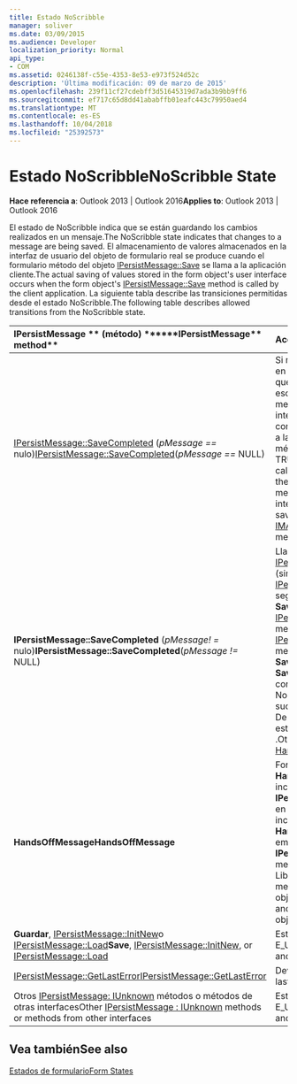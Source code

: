 ```yaml
---
title: Estado NoScribble
manager: soliver
ms.date: 03/09/2015
ms.audience: Developer
localization_priority: Normal
api_type:
- COM
ms.assetid: 0246138f-c55e-4353-8e53-e973f524d52c
description: 'Última modificación: 09 de marzo de 2015'
ms.openlocfilehash: 239f11cf27cdebff3d51645319d7ada3b9bb9ff6
ms.sourcegitcommit: ef717c65d8dd41ababffb01eafc443c79950aed4
ms.translationtype: MT
ms.contentlocale: es-ES
ms.lasthandoff: 10/04/2018
ms.locfileid: "25392573"
---
```

# <a name="noscribble-state"></a><span data-ttu-id="dd30a-103">Estado NoScribble</span><span class="sxs-lookup"><span data-stu-id="dd30a-103">NoScribble State</span></span>

  
  
<span data-ttu-id="dd30a-104">**Hace referencia a**: Outlook 2013 | Outlook 2016</span><span class="sxs-lookup"><span data-stu-id="dd30a-104">**Applies to**: Outlook 2013 | Outlook 2016</span></span> 
  
<span data-ttu-id="dd30a-105">El estado de NoScribble indica que se están guardando los cambios realizados en un mensaje.</span><span class="sxs-lookup"><span data-stu-id="dd30a-105">The NoScribble state indicates that changes to a message are being saved.</span></span> <span data-ttu-id="dd30a-106">El almacenamiento de valores almacenados en la interfaz de usuario del objeto de formulario real se produce cuando el formulario método del objeto [IPersistMessage::Save](ipersistmessage-save.md) se llama a la aplicación cliente.</span><span class="sxs-lookup"><span data-stu-id="dd30a-106">The actual saving of values stored in the form object's user interface occurs when the form object's [IPersistMessage::Save](ipersistmessage-save.md) method is called by the client application.</span></span> <span data-ttu-id="dd30a-107">La siguiente tabla describe las transiciones permitidas desde el estado NoScribble.</span><span class="sxs-lookup"><span data-stu-id="dd30a-107">The following table describes allowed transitions from the NoScribble state.</span></span> 
  
|<span data-ttu-id="dd30a-108">IPersistMessage \*\* (método) \*\*</span><span class="sxs-lookup"><span data-stu-id="dd30a-108">\*\*\*\*IPersistMessage\*\* method\*\*</span></span>|<span data-ttu-id="dd30a-109">**Acción**</span><span class="sxs-lookup"><span data-stu-id="dd30a-109">**Action**</span></span>|<span data-ttu-id="dd30a-110">**Nuevo estado**</span><span class="sxs-lookup"><span data-stu-id="dd30a-110">**New state**</span></span>|
|:-----|:-----|:-----|
|<span data-ttu-id="dd30a-111">[IPersistMessage::SaveCompleted](ipersistmessage-savecompleted.md) (_pMessage ==_ nulo)</span><span class="sxs-lookup"><span data-stu-id="dd30a-111">[IPersistMessage::SaveCompleted](ipersistmessage-savecompleted.md)(_pMessage ==_ NULL)</span></span>  <br/> |<span data-ttu-id="dd30a-112">Si marca _fSameAsLoad_ era TRUE en la llamada [IPersistMessage::Save](ipersistmessage-save.md) que ha provocado el formulario para escribir el estado de NoScribble y el mensaje se ha modificado, internamente marcar los cambios como si estuviera guardado y llamar a la [IMAPIViewAdviseSink::OnSaved](imapiviewadvisesink-onsaved.md) método.</span><span class="sxs-lookup"><span data-stu-id="dd30a-112">If  _fSameAsLoad_ flag was TRUE on the [IPersistMessage::Save](ipersistmessage-save.md) call that caused the form to enter the NoScribble state and the message has been modified, internally mark the changes as saved and call the [IMAPIViewAdviseSink::OnSaved](imapiviewadvisesink-onsaved.md) method.</span></span>  <br/> |[<span data-ttu-id="dd30a-113">Normal</span><span class="sxs-lookup"><span data-stu-id="dd30a-113">Normal</span></span>](normal-state.md) <br/> |
|<span data-ttu-id="dd30a-114">**IPersistMessage::SaveCompleted** (_pMessage! =_ nulo)</span><span class="sxs-lookup"><span data-stu-id="dd30a-114">**IPersistMessage::SaveCompleted**(_pMessage !=_ NULL)</span></span>  <br/> |<span data-ttu-id="dd30a-115">Llame al método [IPersistMessage::HandsOffMessage](ipersistmessage-handsoffmessage.md) (similar al método OLE [IPersistStorage::HandsOffStorage](https://msdn.microsoft.com/library/1e5ef26f-d8e7-4fa6-bfc4-19dace35314d%28Office.15%29.aspx) ) seguido de las acciones de **SaveCompleted** normales.</span><span class="sxs-lookup"><span data-stu-id="dd30a-115">Call the [IPersistMessage::HandsOffMessage](ipersistmessage-handsoffmessage.md) method (similar to the OLE [IPersistStorage::HandsOffStorage](https://msdn.microsoft.com/library/1e5ef26f-d8e7-4fa6-bfc4-19dace35314d%28Office.15%29.aspx) method) followed by the normal **SaveCompleted** actions.</span></span> <span data-ttu-id="dd30a-116">Si **SaveCompleted** se realizó correctamente, escriba el estado Normal.</span><span class="sxs-lookup"><span data-stu-id="dd30a-116">If **SaveCompleted** was successful, enter the Normal state.</span></span> <span data-ttu-id="dd30a-117">De lo contrario, especifique el estado de [HandsOffAfterSave](handsoffaftersave-state.md) .</span><span class="sxs-lookup"><span data-stu-id="dd30a-117">Otherwise, enter the [HandsOffAfterSave](handsoffaftersave-state.md) state.</span></span>  <br/> |<span data-ttu-id="dd30a-118">Normal o HandsOffAfterSave</span><span class="sxs-lookup"><span data-stu-id="dd30a-118">Normal or HandsOffAfterSave</span></span>  <br/> |
|<span data-ttu-id="dd30a-119">**HandsOffMessage**</span><span class="sxs-lookup"><span data-stu-id="dd30a-119">**HandsOffMessage**</span></span> <br/> |<span data-ttu-id="dd30a-120">Forma recursiva invocar el método **HandsOffMessage** en los mensajes incrustados o el método OLE **IPersistStorage::HandsOffStorage** en los objetos OLE incrustados.</span><span class="sxs-lookup"><span data-stu-id="dd30a-120">Recursively invoke the **HandsOffMessage** method on embedded messages or the OLE **IPersistStorage::HandsOffStorage** method on embedded OLE objects.</span></span> <span data-ttu-id="dd30a-121">Liberar el objeto de mensaje y los mensajes incrustados u objetos.</span><span class="sxs-lookup"><span data-stu-id="dd30a-121">Release the message object and any embedded messages or objects.</span></span>  <br/> |<span data-ttu-id="dd30a-122">HandsOffAfterSave</span><span class="sxs-lookup"><span data-stu-id="dd30a-122">HandsOffAfterSave</span></span>  <br/> |
|<span data-ttu-id="dd30a-123">**Guardar**, [IPersistMessage::InitNew](ipersistmessage-initnew.md)o [IPersistMessage::Load](ipersistmessage-load.md)</span><span class="sxs-lookup"><span data-stu-id="dd30a-123">**Save**, [IPersistMessage::InitNew](ipersistmessage-initnew.md), or [IPersistMessage::Load](ipersistmessage-load.md)</span></span> <br/> |<span data-ttu-id="dd30a-124">Establece el último error y devolver E_UNEXPECTED.</span><span class="sxs-lookup"><span data-stu-id="dd30a-124">Set the last error to and return E_UNEXPECTED.</span></span>  <br/> |<span data-ttu-id="dd30a-125">NoScribble</span><span class="sxs-lookup"><span data-stu-id="dd30a-125">NoScribble</span></span>  <br/> |
|[<span data-ttu-id="dd30a-126">IPersistMessage::GetLastError</span><span class="sxs-lookup"><span data-stu-id="dd30a-126">IPersistMessage::GetLastError</span></span>](ipersistmessage-getlasterror.md) <br/> |<span data-ttu-id="dd30a-127">Devolver el último error.</span><span class="sxs-lookup"><span data-stu-id="dd30a-127">Return the last error.</span></span>  <br/> |<span data-ttu-id="dd30a-128">NoScribble</span><span class="sxs-lookup"><span data-stu-id="dd30a-128">NoScribble</span></span>  <br/> |
|<span data-ttu-id="dd30a-129">Otros [IPersistMessage: IUnknown](ipersistmessageiunknown.md) métodos o métodos de otras interfaces</span><span class="sxs-lookup"><span data-stu-id="dd30a-129">Other [IPersistMessage : IUnknown](ipersistmessageiunknown.md) methods or methods from other interfaces</span></span>  <br/> |<span data-ttu-id="dd30a-130">Establece el último error y devolver E_UNEXPECTED.</span><span class="sxs-lookup"><span data-stu-id="dd30a-130">Set the last error to and return E_UNEXPECTED.</span></span>  <br/> |<span data-ttu-id="dd30a-131">NoScribble</span><span class="sxs-lookup"><span data-stu-id="dd30a-131">NoScribble</span></span>  <br/> |
   
## <a name="see-also"></a><span data-ttu-id="dd30a-132">Vea también</span><span class="sxs-lookup"><span data-stu-id="dd30a-132">See also</span></span>



[<span data-ttu-id="dd30a-133">Estados de formulario</span><span class="sxs-lookup"><span data-stu-id="dd30a-133">Form States</span></span>](form-states.md)

